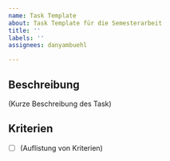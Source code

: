 ```yaml
---
name: Task Template
about: Task Template für die Semesterarbeit
title: ''
labels: ''
assignees: danyambuehl

---
```


## Beschreibung

(Kurze Beschreibung des Task)

## Kriterien

- [ ] (Auflistung von Kriterien)
